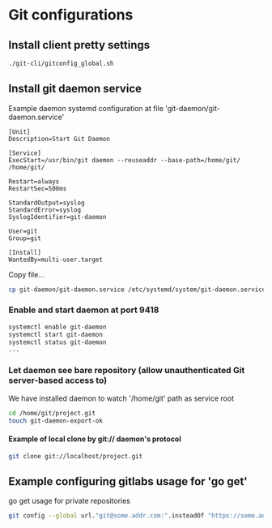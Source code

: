# Git configurations

## Install client pretty settings

``` bash
./git-cli/gitconfig_global.sh
```


## Install git daemon service

Example daemon systemd configuration at file 'git-daemon/git-daemon.service'

```
[Unit]
Description=Start Git Daemon

[Service]
ExecStart=/usr/bin/git daemon --reuseaddr --base-path=/home/git/ /home/git/

Restart=always
RestartSec=500ms

StandardOutput=syslog
StandardError=syslog
SyslogIdentifier=git-daemon

User=git
Group=git

[Install]
WantedBy=multi-user.target
```

Copy file...

``` bash
cp git-daemon/git-daemon.service /etc/systemd/system/git-daemon.service
```

### Enable and start daemon at port 9418

``` bash
systemctl enable git-daemon
systemctl start git-daemon
systemctl status git-daemon
...
```

### Let daemon see bare repository (allow unauthenticated Git server-based access to)

We have installed daemon to watch '/home/git' path as service root

``` bash
cd /home/git/project.git
touch git-daemon-export-ok
```

#### Example of local clone by git:// daemon's protocol

``` bash
git clone git://localhost/project.git
```

## Example configuring gitlabs usage for 'go get'

go get usage for private repositories

``` bash
git config --global url."git@some.addr.com:".insteadOf "https://some.addr.com/"
```
